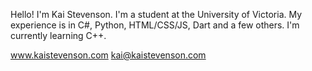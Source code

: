 Hello! I'm Kai Stevenson. I'm a student at the University of Victoria.
My experience is in C#, Python, HTML/CSS/JS, Dart and a few others. I'm currently learning C++.

www.kaistevenson.com
kai@kaistevenson.com
